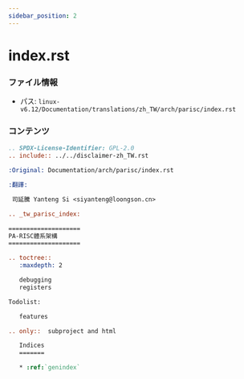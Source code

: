 ```yaml
---
sidebar_position: 2
---
```

# index.rst

### ファイル情報

- パス: `linux-v6.12/Documentation/translations/zh_TW/arch/parisc/index.rst`

### コンテンツ

```rst
.. SPDX-License-Identifier: GPL-2.0
.. include:: ../../disclaimer-zh_TW.rst

:Original: Documentation/arch/parisc/index.rst

:翻譯:

 司延騰 Yanteng Si <siyanteng@loongson.cn>

.. _tw_parisc_index:

====================
PA-RISC體系架構
====================

.. toctree::
   :maxdepth: 2

   debugging
   registers

Todolist:

   features

.. only::  subproject and html

   Indices
   =======

   * :ref:`genindex`


```
